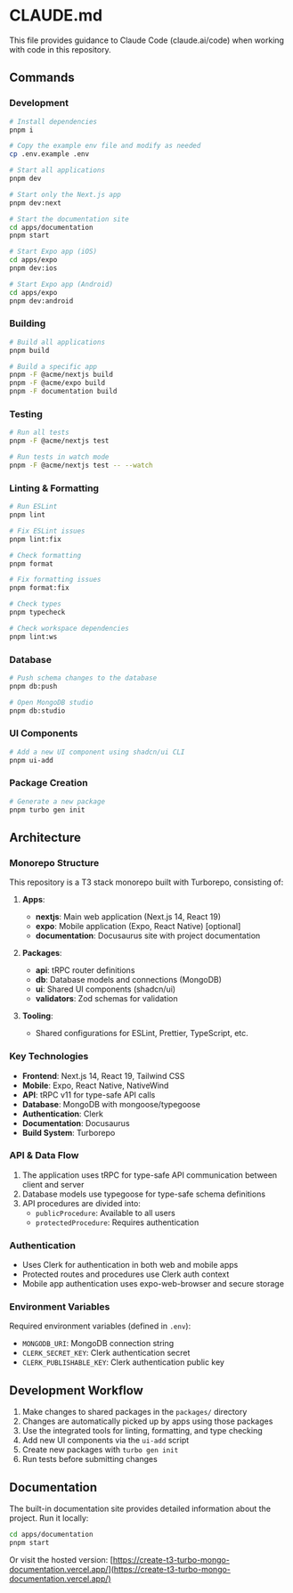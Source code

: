# CLAUDE.md

This file provides guidance to Claude Code (claude.ai/code) when working with code in this repository.

## Commands

### Development

```bash
# Install dependencies
pnpm i

# Copy the example env file and modify as needed
cp .env.example .env

# Start all applications
pnpm dev

# Start only the Next.js app
pnpm dev:next

# Start the documentation site
cd apps/documentation
pnpm start

# Start Expo app (iOS)
cd apps/expo
pnpm dev:ios

# Start Expo app (Android)
cd apps/expo
pnpm dev:android
```

### Building

```bash
# Build all applications
pnpm build

# Build a specific app
pnpm -F @acme/nextjs build
pnpm -F @acme/expo build
pnpm -F documentation build
```

### Testing

```bash
# Run all tests
pnpm -F @acme/nextjs test

# Run tests in watch mode
pnpm -F @acme/nextjs test -- --watch
```

### Linting & Formatting

```bash
# Run ESLint
pnpm lint

# Fix ESLint issues
pnpm lint:fix

# Check formatting
pnpm format

# Fix formatting issues
pnpm format:fix

# Check types
pnpm typecheck

# Check workspace dependencies
pnpm lint:ws
```

### Database

```bash
# Push schema changes to the database
pnpm db:push

# Open MongoDB studio
pnpm db:studio
```

### UI Components

```bash
# Add a new UI component using shadcn/ui CLI
pnpm ui-add
```

### Package Creation

```bash
# Generate a new package
pnpm turbo gen init
```

## Architecture

### Monorepo Structure

This repository is a T3 stack monorepo built with Turborepo, consisting of:

1. **Apps**:
   - **nextjs**: Main web application (Next.js 14, React 19)
   - **expo**: Mobile application (Expo, React Native) [optional]
   - **documentation**: Docusaurus site with project documentation

2. **Packages**:
   - **api**: tRPC router definitions
   - **db**: Database models and connections (MongoDB)
   - **ui**: Shared UI components (shadcn/ui)
   - **validators**: Zod schemas for validation

3. **Tooling**:
   - Shared configurations for ESLint, Prettier, TypeScript, etc.

### Key Technologies

- **Frontend**: Next.js 14, React 19, Tailwind CSS
- **Mobile**: Expo, React Native, NativeWind
- **API**: tRPC v11 for type-safe API calls
- **Database**: MongoDB with mongoose/typegoose
- **Authentication**: Clerk
- **Documentation**: Docusaurus
- **Build System**: Turborepo

### API & Data Flow

1. The application uses tRPC for type-safe API communication between client and server
2. Database models use typegoose for type-safe schema definitions
3. API procedures are divided into:
   - `publicProcedure`: Available to all users
   - `protectedProcedure`: Requires authentication

### Authentication

- Uses Clerk for authentication in both web and mobile apps
- Protected routes and procedures use Clerk auth context
- Mobile app authentication uses expo-web-browser and secure storage

### Environment Variables

Required environment variables (defined in `.env`):
- `MONGODB_URI`: MongoDB connection string
- `CLERK_SECRET_KEY`: Clerk authentication secret
- `CLERK_PUBLISHABLE_KEY`: Clerk authentication public key

## Development Workflow

1. Make changes to shared packages in the `packages/` directory
2. Changes are automatically picked up by apps using those packages
3. Use the integrated tools for linting, formatting, and type checking
4. Add new UI components via the `ui-add` script
5. Create new packages with `turbo gen init`
6. Run tests before submitting changes

## Documentation

The built-in documentation site provides detailed information about the project. Run it locally:

```bash
cd apps/documentation
pnpm start
```

Or visit the hosted version: [https://create-t3-turbo-mongo-documentation.vercel.app/](https://create-t3-turbo-mongo-documentation.vercel.app/)
